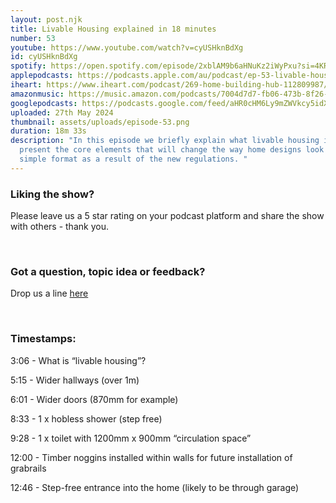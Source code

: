 ```yaml
---
layout: post.njk
title: Livable Housing explained in 18 minutes
number: 53
youtube: https://www.youtube.com/watch?v=cyUSHknBdXg
id: cyUSHknBdXg
spotify: https://open.spotify.com/episode/2xblAM9b6aHNuKz2iWyPxu?si=4KRCuDHsRBO89-9YmAXdyQ
applepodcasts: https://podcasts.apple.com/au/podcast/ep-53-livable-housing-explained-in-18-minutes/id1681936589?i=1000656830574
iheart: https://www.iheart.com/podcast/269-home-building-hub-112809987/
amazonmusic: https://music.amazon.com/podcasts/7004d7d7-fb06-473b-8f26-8ce9992cac11/episodes/c4f13446-ca95-4687-ab4e-57292b5cfff3/home-building-hub-ep-53-livable-housing-explained-in-18-minutes
googlepodcasts: https://podcasts.google.com/feed/aHR0cHM6Ly9mZWVkcy5idXp6c3Byb3V0LmNvbS8yMTM5MTU1LnJzcw/episode/QnV6enNwcm91dC0xNTEzNTUyMw?sa=X&ved=0CAUQkfYCahcKEwjo-9r2u6yGAxUAAAAAHQAAAAAQAQ
uploaded: 27th May 2024
thumbnail: assets/uploads/episode-53.png
duration: 18m 33s
description: "In this episode we briefly explain what livable housing is… and we
  present the core elements that will change the way home designs look in a
  simple format as a result of the new regulations. "
---
```

### Liking the show?

Please leave us a 5 star rating on your podcast platform and share the show with others - thank you.

<br>

### Got a question, topic idea or feedback?

Drop us a line <a href="/contact" id="contact-us" target="_blank">here</a>

<br>

### Timestamps:

3:06 - What is “livable housing”?

5:15 - Wider hallways (over 1m)

6:01 - Wider doors (870mm for example) 

8:33 - 1 x hobless shower (step free)

9:28 - 1 x toilet with 1200mm x 900mm “circulation space”

12:00 - Timber noggins installed within walls for future installation of grabrails

12:46 - Step-free entrance into the home (likely to be through garage)